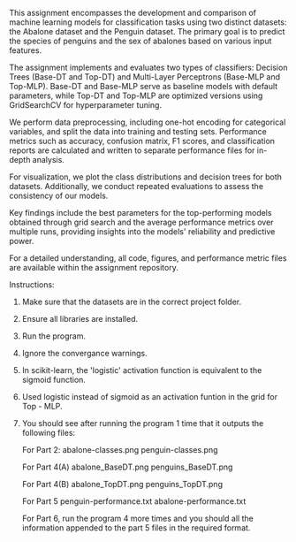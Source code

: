 This assignment encompasses the development and comparison of machine learning models for classification tasks using two distinct datasets: the Abalone dataset and the Penguin dataset. The primary goal is to predict the species of penguins and the sex of abalones based on various input features.

The assignment implements and evaluates two types of classifiers: Decision Trees (Base-DT and Top-DT) and Multi-Layer Perceptrons (Base-MLP and Top-MLP). Base-DT and Base-MLP serve as baseline models with default parameters, while Top-DT and Top-MLP are optimized versions using GridSearchCV for hyperparameter tuning.

We perform data preprocessing, including one-hot encoding for categorical variables, and split the data into training and testing sets. Performance metrics such as accuracy, confusion matrix, F1 scores, and classification reports are calculated and written to separate performance files for in-depth analysis.

For visualization, we plot the class distributions and decision trees for both datasets. Additionally, we conduct repeated evaluations to assess the consistency of our models.

Key findings include the best parameters for the top-performing models obtained through grid search and the average performance metrics over multiple runs, providing insights into the models' reliability and predictive power.

For a detailed understanding, all code, figures, and performance metric files are available within the assignment repository.


Instructions:

1. Make sure that the datasets are in the correct project folder.
2. Ensure all libraries are installed.
3. Run the program.
4. Ignore the convergance warnings.
5. In scikit-learn, the 'logistic' activation function is equivalent to the sigmoid function.
6. Used logistic instead of sigmoid as an activation funtion in the grid for Top - MLP.
7. You should see after running the program 1 time that it outputs the following files:

   For Part 2:
   abalone-classes.png
   penguin-classes.png

   For Part 4(A)
   abalone_BaseDT.png
   penguins_BaseDT.png

   For Part 4(B)
   abalone_TopDT.png
   penguins_TopDT.png

   For Part 5
   penguin-performance.txt
   abalone-performance.txt

   For Part 6, run the program 4 more times and you should all the information appended to the part 5 files in the required 
   format.

   
